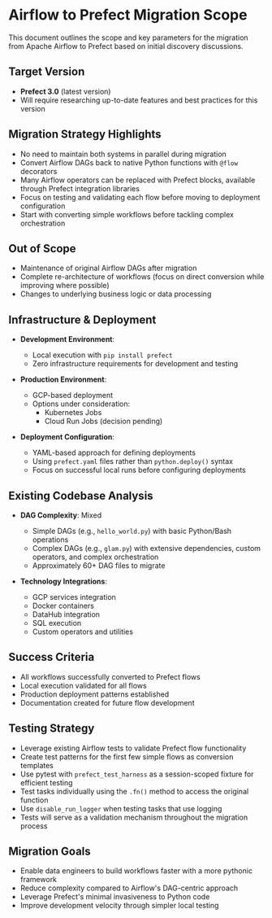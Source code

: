# Airflow to Prefect Migration Scope

This document outlines the scope and key parameters for the migration from Apache Airflow to Prefect based on initial discovery discussions.

## Target Version

- **Prefect 3.0** (latest version)
- Will require researching up-to-date features and best practices for this version

## Migration Strategy Highlights

- No need to maintain both systems in parallel during migration
- Convert Airflow DAGs back to native Python functions with `@flow` decorators
- Many Airflow operators can be replaced with Prefect blocks, available through Prefect integration libraries
- Focus on testing and validating each flow before moving to deployment configuration
- Start with converting simple workflows before tackling complex orchestration

## Out of Scope

- Maintenance of original Airflow DAGs after migration
- Complete re-architecture of workflows (focus on direct conversion while improving where possible)
- Changes to underlying business logic or data processing

## Infrastructure & Deployment

- **Development Environment**: 
  - Local execution with `pip install prefect`
  - Zero infrastructure requirements for development and testing

- **Production Environment**:
  - GCP-based deployment
  - Options under consideration:
    - Kubernetes Jobs
    - Cloud Run Jobs (decision pending)

- **Deployment Configuration**:
  - YAML-based approach for defining deployments
  - Using `prefect.yaml` files rather than `python.deploy()` syntax
  - Focus on successful local runs before configuring deployments

## Existing Codebase Analysis

- **DAG Complexity**: Mixed
  - Simple DAGs (e.g., `hello_world.py`) with basic Python/Bash operations
  - Complex DAGs (e.g., `glam.py`) with extensive dependencies, custom operators, and complex orchestration
  - Approximately 60+ DAG files to migrate

- **Technology Integrations**:
  - GCP services integration
  - Docker containers
  - DataHub integration
  - SQL execution
  - Custom operators and utilities

## Success Criteria

- All workflows successfully converted to Prefect flows
- Local execution validated for all flows
- Production deployment patterns established
- Documentation created for future flow development

## Testing Strategy

- Leverage existing Airflow tests to validate Prefect flow functionality
- Create test patterns for the first few simple flows as conversion templates
- Use pytest with `prefect_test_harness` as a session-scoped fixture for efficient testing
- Test tasks individually using the `.fn()` method to access the original function
- Use `disable_run_logger` when testing tasks that use logging
- Tests will serve as a validation mechanism throughout the migration process

## Migration Goals

- Enable data engineers to build workflows faster with a more pythonic framework
- Reduce complexity compared to Airflow's DAG-centric approach
- Leverage Prefect's minimal invasiveness to Python code
- Improve development velocity through simpler local testing